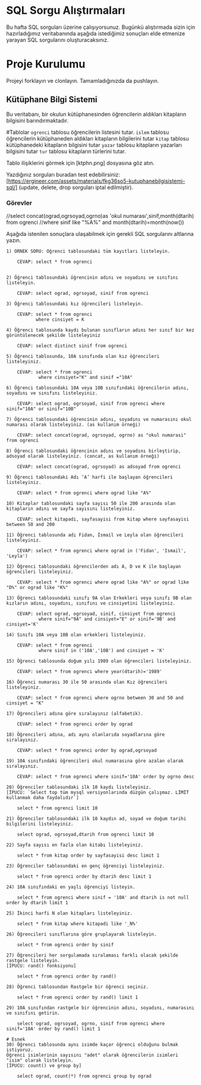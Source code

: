 # SQL Sorgu Alıştırmaları

Bu hafta SQL sorguları üzerine çalışıyorsunuz. Bugünkü alıştırmada sizin için hazırladığımız veritabanında aşağıda istediğimiz sonuçları elde etmenize yarayan SQL sorgularını oluşturacaksınız.

# Proje Kurulumu

Projeyi forklayın ve clonlayın. Tamamladığınızda da pushlayın.

## Kütüphane Bilgi Sistemi

Bu veritabanı, bir okulun kütüphanesinden öğrencilerin aldıkları kitapların bilgisini barındırmaktadır.

#Tablolar
`ogrenci` tablosu öğrencilerin listesini tutar.
`islem` tablosu öğrencilerin kütüphaneden aldıkları kitapların bilgilerini tutar
`kitap` tablosu kütüphanedeki kitapların bilgisini tutar
`yazar` tablosu kitapların yazarları bilgisini tutar
`tur` tablosu kitapların türlerini tutar.

Tablo ilişiklerini görmek için [ktphn.png] dosyasına göz atın.

Yazdığınız sorguları buradan test edebilirsiniz: [https://ergineer.com/assets/materials/fkg36so5-kutuphanebilgisistemi-sql/] (update, delete, drop sorguları iptal edilmiştir).

### Görevler

//select concat(ograd,ogrsoyad,ogrno)as 'okul numarası',sinif,month(dtarih) from ogrenci
//where sinif like "%A%" and month(dtarih)=month(now())

Aşağıda istenilen sonuçlara ulaşabilmek için gerekli SQL sorgularını altlarına yazın.

    1) ÖRNEK SORU: Öğrenci tablosundaki tüm kayıtları listeleyin.

    	CEVAP: select * from ogrenci


    2) Öğrenci tablosundaki öğrencinin adını ve soyadını ve sınıfını listeleyin.

    	CEVAP: select ograd, ogrsoyad, sinif from ogrenci

    3) Öğrenci tablosundaki kız öğrencileri listeleyin.

    	CEVAP: select * from ogrenci
    		   where cinsiyet = K

    4) Öğrenci tablosunda kaydı bulunan sınıfların adını her sınıf bir kez görüntülenecek şekilde listeleyiniz

    	CEVAP: select distinct sinif from ogrenci

    5) Öğrenci tablosunda, 10A sınıfında olan kız öğrencileri listeleyiniz.

    	CEVAP: select * from ogrenci
    			where cinsiyet="K" and sinif ="10A"

    6) Öğrenci tablosundaki 10A veya 10B sınıfındaki öğrencilerin adını, soyadını ve sınıfını listeleyiniz.

    	CEVAP: select ograd, ogrsoyad, sinif from ogrenci where sinif="10A" or sinif="10B"

    7) Öğrenci tablosundaki öğrencinin adını, soyadını ve numarasını okul numarası olarak listeleyiniz. (as kullanım örneği)

        CEVAP: select concat(ograd, ogrsoyad, ogrno) as "okul numarasi" from ogrenci

    8) Öğrenci tablosundaki öğrencinin adını ve soyadını birleştirip, adsoyad olarak listeleyiniz. (concat, as kullanım örneği)

        CEVAP: select concat(ograd, ogrsoyad) as adsoyad from ogrenci

    9) Öğrenci tablosundaki Adı ‘A’ harfi ile başlayan öğrencileri listeleyiniz.

        CEVAP: select * from ogrenci where ograd like "A%"

    10) Kitaplar tablosundaki sayfa sayısı 50 ile 200 arasında olan kitapların adını ve sayfa sayısını listeleyiniz.

        CEVAP: select kitapadi, sayfasayisi from kitap where sayfasayisi between 50 and 200

    11) Öğrenci tablosunda adı Fidan, İsmail ve Leyla olan öğrencileri listeleyiniz.

        CEVAP: select * from ogrenci where ograd in ('Fidan', 'Ismail', 'Leyla')

    12) Öğrenci tablosundaki öğrencilerden adı A, D ve K ile başlayan öğrencileri listeleyiniz.

        CEVAP: select * from ogrenci where ograd like "A%" or ograd like "D%" or ograd like "K%"

    13) Öğrenci tablosundaki sınıfı 9A olan Erkekleri veya sınıfı 9B olan kızların adını, soyadını, sınıfını ve cinsiyetini listeleyiniz.

        CEVAP: select ograd, ogrsoyad, sinif, cinsiyet from ogrenci
                where sinif="9A" and cinsiyet="E" or sinif='9B' and cinsiyet='K'

    14) Sınıfı 10A veya 10B olan erkekleri listeleyiniz.

        CEVAP: select * from ogrenci
                where sinif in ('10A','10B') and cinsiyet = 'K'

    15) Öğrenci tablosunda doğum yılı 1989 olan öğrencileri listeleyiniz.

        CEVAP: select * from ogrenci where year(dtarih)='1989'

    16) Öğrenci numarası 30 ile 50 arasında olan Kız öğrencileri listeleyiniz.

        CEVAP: select * from ogrenci where ogrno between 30 and 50 and cinsiyet = "K"

    17) Öğrencileri adına göre sıralayınız (alfabetik).

        CEVAP: select * from ogrenci order by ograd

    18) Öğrencileri adına, adı aynı olanlarıda soyadlarına göre sıralayınız.

        CEVAP: select * from ogrenci order by ograd,ogrsoyad

    19) 10A sınıfındaki öğrencileri okul numarasına göre azalan olarak sıralayınız.

        CEVAP: select * from ogrenci where sinif='10A' order by ogrno desc

    20) Öğrenciler tablosundaki ilk 10 kaydı listeleyiniz.
    [İPUCU: `Select top tüm mysql versiyonlarında düzgün çalışmaz. LİMİT kullanmak daha faydalıdır`]

        select * from ogrenci limit 10

    21) Öğrenciler tablosundaki ilk 10 kaydın ad, soyad ve doğum tarihi bilgilerini listeleyiniz.

        select ograd, ogrsoyad,dtarih from ogrenci limit 10

    22) Sayfa sayısı en fazla olan kitabı listeleyiniz.

        select * from kitap order by sayfasayisi desc limit 1

    23) Öğrenciler tablosundaki en genç öğrenciyi listeleyiniz.

        select * from ogrenci order by dtarih desc limit 1

    24) 10A sınıfındaki en yaşlı öğrenciyi listeyin.

        select * from ogrenci where sinif = '10A' and dtarih is not null order by dtarih limit 1

    25) İkinci harfi N olan kitapları listeleyiniz.

        select * from kitap where kitapadi like '_N%'

    26) Öğrencileri sınıflarına göre gruplayarak listeleyin.

        select * from ogrenci order by sinif

    27) Öğrencileri her sorgulamada sıralaması farklı olacak şekilde rastgele listeleyin.
    [İPUCU: rand() fonksiyonu]

        select * from ogrenci order by rand()

    28) Öğrenci tablosundan Rastgele bir öğrenci seçiniz.

        select * from ogrenci order by rand() limit 1

    29) 10A sınıfından rastgele bir öğrencinin adını, soyadını, numarasını ve sınıfını getirin.

        select ograd, ogrsoyad, ogrno, sinif from ogrenci where sinif='10A' order by rand() limit 1

    # Esnek
    30) Öğrenci tablosunda aynı isimde kaçar öğrenci olduğunu bulmak istiyoruz.
    Öğrenci isimlerinin sayısını "adet" olarak öğrencilerin isimleri "isim" olarak listeleyin.
    [İPUCU: count() ve group by]

        select ograd, count(*) from ogrenci group by ograd
